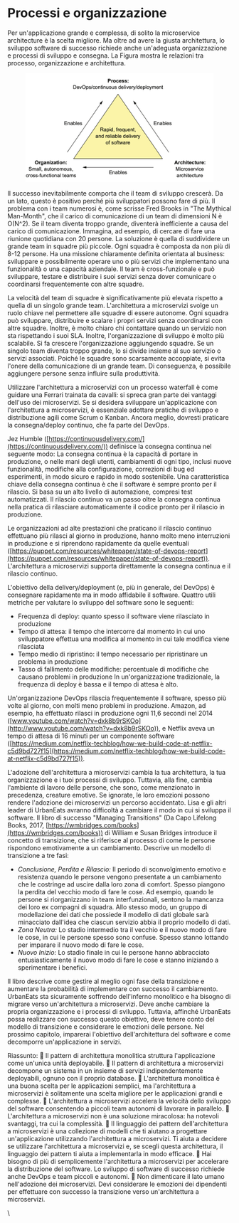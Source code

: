 # Processi e organizzazione

Per un'applicazione grande e complessa, di solito la microservice architecture è la scelta migliore. Ma oltre ad avere la giusta architettura, lo sviluppo software di successo richiede anche un'adeguata organizzazione e processi di sviluppo e consegna. La Figura mostra le relazioni tra processo, organizzazione e architettura.

<figure><img src="../.gitbook/assets/Screenshot 2023-08-16 alle 12.23.14.png" alt=""><figcaption></figcaption></figure>

Il successo inevitabilmente comporta che il team di sviluppo crescerà. Da un lato, questo è positivo perché più sviluppatori possono fare di più. Il problema con i team numerosi è, come scrisse Fred Brooks in "The Mythical Man-Month", che il carico di comunicazione di un team di dimensioni N è O(N^2). Se il team diventa troppo grande, diventerà inefficiente a causa del carico di comunicazione. Immagina, ad esempio, di cercare di fare una riunione quotidiana con 20 persone. La soluzione è quella di suddividere un grande team in squadre più piccole. Ogni squadra è composta da non più di 8-12 persone. Ha una missione chiaramente definita orientata al business: sviluppare e possibilmente operare uno o più servizi che implementano una funzionalità o una capacità aziendale. Il team è cross-funzionale e può sviluppare, testare e distribuire i suoi servizi senza dover comunicare o coordinarsi frequentemente con altre squadre.

La velocità del team di squadre è significativamente più elevata rispetto a quella di un singolo grande team. L'architettura a microservizi svolge un ruolo chiave nel permettere alle squadre di essere autonome. Ogni squadra può sviluppare, distribuire e scalare i propri servizi senza coordinarsi con altre squadre. Inoltre, è molto chiaro chi contattare quando un servizio non sta rispettando i suoi SLA. Inoltre, l'organizzazione di sviluppo è molto più scalabile. Si fa crescere l'organizzazione aggiungendo squadre. Se un singolo team diventa troppo grande, lo si divide insieme al suo servizio o servizi associati. Poiché le squadre sono scarsamente accoppiate, si evita l'onere della comunicazione di un grande team. Di conseguenza, è possibile aggiungere persone senza influire sulla produttività.

Utilizzare l'architettura a microservizi con un processo waterfall è come guidare una Ferrari trainata da cavalli: si spreca gran parte dei vantaggi dell'uso dei microservizi. Se si desidera sviluppare un'applicazione con l'architettura a microservizi, è essenziale adottare pratiche di sviluppo e distribuzione agili come Scrum o Kanban. Ancora meglio, dovresti praticare la consegna/deploy continuo, che fa parte del DevOps.

Jez Humble ([https://continuousdelivery.com/](https://continuousdelivery.com/)) definisce la consegna continua nel seguente modo: La consegna continua è la capacità di portare in produzione, o nelle mani degli utenti, cambiamenti di ogni tipo, inclusi nuove funzionalità, modifiche alla configurazione, correzioni di bug ed esperimenti, in modo sicuro e rapido in modo sostenibile. Una caratteristica chiave della consegna continua è che il software è sempre pronto per il rilascio. Si basa su un alto livello di automazione, compresi test automatizzati. Il rilascio continuo va un passo oltre la consegna continua nella pratica di rilasciare automaticamente il codice pronto per il rilascio in produzione.

Le organizzazioni ad alte prestazioni che praticano il rilascio continuo effettuano più rilasci al giorno in produzione, hanno molto meno interruzioni in produzione e si riprendono rapidamente da quelle eventuali ([https://puppet.com/resources/whitepaper/state-of-devops-report](https://puppet.com/resources/whitepaper/state-of-devops-report)). L'architettura a microservizi supporta direttamente la consegna continua e il rilascio continuo.

L'obiettivo della delivery/deployment (e, più in generale, del DevOps) è consegnare rapidamente ma in modo affidabile il software. Quattro utili metriche per valutare lo sviluppo del software sono le seguenti:&#x20;

* Frequenza di deploy: quanto spesso il software viene rilasciato in produzione&#x20;
* Tempo di attesa: il tempo che intercorre dal momento in cui uno sviluppatore effettua una modifica al momento in cui tale modifica viene rilasciata&#x20;
* Tempo medio di ripristino: il tempo necessario per ripristinare un problema in produzione&#x20;
* Tasso di fallimento delle modifiche: percentuale di modifiche che causano problemi in produzione In un'organizzazione tradizionale, la frequenza di deploy è bassa e il tempo di attesa è alto.

Un'organizzazione DevOps rilascia frequentemente il software, spesso più volte al giorno, con molti meno problemi in produzione. Amazon, ad esempio, ha effettuato rilasci in produzione ogni 11,6 secondi nel 2014 ([www.youtube.com/watch?v=dxk8b9rSKOo](http://www.youtube.com/watch?v=dxk8b9rSKOo)), e Netflix aveva un tempo di attesa di 16 minuti per un componente software ([https://medium.com/netflix-techblog/how-we-build-code-at-netflix-c5d9bd727f15](https://medium.com/netflix-techblog/how-we-build-code-at-netflix-c5d9bd727f15)).

L'adozione dell'architettura a microservizi cambia la tua architettura, la tua organizzazione e i tuoi processi di sviluppo. Tuttavia, alla fine, cambia l'ambiente di lavoro delle persone, che sono, come menzionato in precedenza, creature emotive. Se ignorate, le loro emozioni possono rendere l'adozione dei microservizi un percorso accidentato. Lisa e gli altri leader di UrbanEats avranno difficoltà a cambiare il modo in cui si sviluppa il software. Il libro di successo "Managing Transitions" (Da Capo Lifelong Books, 2017, [https://wmbridges.com/books](https://wmbridges.com/books)) di William e Susan Bridges introduce il concetto di transizione, che si riferisce al processo di come le persone rispondono emotivamente a un cambiamento. Descrive un modello di transizione a tre fasi:

* _Conclusione, Perdita e Rilascio:_ Il periodo di sconvolgimento emotivo e resistenza quando le persone vengono presentate a un cambiamento che le costringe ad uscire dalla loro zona di comfort. Spesso piangono la perdita del vecchio modo di fare le cose. Ad esempio, quando le persone si riorganizzano in team interfunzionali, sentono la mancanza dei loro ex compagni di squadra. Allo stesso modo, un gruppo di modellazione dei dati che possiede il modello di dati globale sarà minacciato dall'idea che ciascun servizio abbia il proprio modello di dati.
* _Zona Neutra:_ Lo stadio intermedio tra il vecchio e il nuovo modo di fare le cose, in cui le persone spesso sono confuse. Spesso stanno lottando per imparare il nuovo modo di fare le cose.
* _Nuovo Inizio:_ Lo stadio finale in cui le persone hanno abbracciato entusiasticamente il nuovo modo di fare le cose e stanno iniziando a sperimentare i benefici.

Il libro descrive come gestire al meglio ogni fase della transizione e aumentare la probabilità di implementare con successo il cambiamento. UrbanEats sta sicuramente soffrendo dell'inferno monolitico e ha bisogno di migrare verso un'architettura a microservizi. Deve anche cambiare la propria organizzazione e i processi di sviluppo. Tuttavia, affinché UrbanEats possa realizzare con successo questo obiettivo, deve tenere conto del modello di transizione e considerare le emozioni delle persone. Nel prossimo capitolo, imparerai l'obiettivo dell'architettura del software e come decomporre un'applicazione in servizi.





Riassunto:  Il pattern di architettura monolitica struttura l'applicazione come un'unica unità deployabile.  Il pattern di architettura a microservizi decompone un sistema in un insieme di servizi indipendentemente deployabili, ognuno con il proprio database.  L'architettura monolitica è una buona scelta per le applicazioni semplici, ma l'architettura a microservizi è solitamente una scelta migliore per le applicazioni grandi e complesse.  L'architettura a microservizi accelera la velocità dello sviluppo del software consentendo a piccoli team autonomi di lavorare in parallelo.  L'architettura a microservizi non è una soluzione miracolosa: ha notevoli svantaggi, tra cui la complessità.  Il linguaggio dei pattern dell'architettura a microservizi è una collezione di modelli che ti aiutano a progettare un'applicazione utilizzando l'architettura a microservizi. Ti aiuta a decidere se utilizzare l'architettura a microservizi e, se scegli questa architettura, il linguaggio dei pattern ti aiuta a implementarla in modo efficace.  Hai bisogno di più di semplicemente l'architettura a microservizi per accelerare la distribuzione del software. Lo sviluppo di software di successo richiede anche DevOps e team piccoli e autonomi.  Non dimenticare il lato umano nell'adozione dei microservizi. Devi considerare le emozioni dei dipendenti per effettuare con successo la transizione verso un'architettura a microservizi.

\
